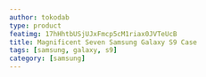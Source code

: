 ```yaml
---
author: tokodab
type: product
featimg: 17hHhtbUSjUJxFmcp5cM1riax0JVTeUcB
title: Magnificent Seven Samsung Galaxy S9 Case
tags: [samsung, galaxy, s9]
category: [samsung]
---
```

